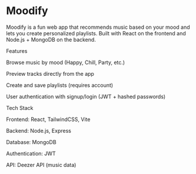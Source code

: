# Moodify

Moodify is a fun web app that recommends music based on your mood and lets you create personalized playlists. Built with React on the frontend and Node.js + MongoDB on the backend.

Features

Browse music by mood (Happy, Chill, Party, etc.)

Preview tracks directly from the app

Create and save playlists (requires account)

User authentication with signup/login (JWT + hashed passwords)

Tech Stack

Frontend: React, TailwindCSS, Vite

Backend: Node.js, Express

Database: MongoDB

Authentication: JWT

API: Deezer API (music data)
